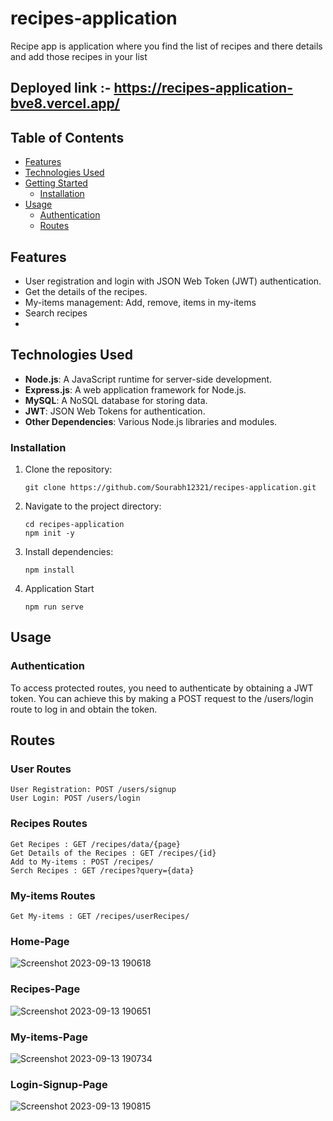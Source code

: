 # recipes-application

Recipe app is application where you find the list of recipes and there details and add those recipes in your list

## Deployed link :- https://recipes-application-bve8.vercel.app/

## Table of Contents

- [Features](#features)
- [Technologies Used](#technologies-used)
- [Getting Started](#getting-started)
  - [Installation](#installation)
- [Usage](#usage)
  - [Authentication](#authentication)
  - [Routes](#routes)

## Features

- User registration and login with JSON Web Token (JWT) authentication.
- Get the details of the recipes.
- My-items management: Add, remove, items in my-items
- Search recipes
- 
## Technologies Used

- **Node.js**: A JavaScript runtime for server-side development.
- **Express.js**: A web application framework for Node.js.
- **MySQL**: A NoSQL database for storing data.
- **JWT**: JSON Web Tokens for authentication.
- **Other Dependencies**: Various Node.js libraries and modules.


### Installation

1. Clone the repository:

   ```
   git clone https://github.com/Sourabh12321/recipes-application.git
   ```
   
2. Navigate to the project directory:
   ```
   cd recipes-application
   npm init -y
   ```
   
3. Install dependencies:
   ```
   npm install 
   ```

4. Application Start 
   ```
   npm run serve
   ```



## Usage
### Authentication
To access protected routes, you need to authenticate by obtaining a JWT token. You can achieve this by making a POST request to the /users/login route to log in and obtain the token.


## Routes
### User Routes
```
User Registration: POST /users/signup
User Login: POST /users/login
```
### Recipes Routes
```
Get Recipes : GET /recipes/data/{page}
Get Details of the Recipes : GET /recipes/{id}
Add to My-items : POST /recipes/
Serch Recipes : GET /recipes?query={data}
```
### My-items Routes
```
Get My-items : GET /recipes/userRecipes/

```


### Home-Page
![Screenshot 2023-09-13 190618](https://github.com/Sourabh12321/recipes-application/assets/112754483/2f5ae618-c30b-455d-8359-487a1d4d2c90)


### Recipes-Page

![Screenshot 2023-09-13 190651](https://github.com/Sourabh12321/recipes-application/assets/112754483/07c39564-c41c-4e37-9a06-8e60309696f1)




### My-items-Page

![Screenshot 2023-09-13 190734](https://github.com/Sourabh12321/recipes-application/assets/112754483/8612d7ac-8eab-486c-9a8c-505b31eadb50)



### Login-Signup-Page

![Screenshot 2023-09-13 190815](https://github.com/Sourabh12321/recipes-application/assets/112754483/a1e32128-5036-42f9-ac5c-1ce93af9ed7f)


